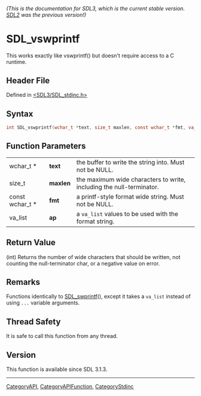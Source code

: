 ###### (This is the documentation for SDL3, which is the current stable version. [SDL2](https://wiki.libsdl.org/SDL2/) was the previous version!)
# SDL_vswprintf

This works exactly like vswprintf() but doesn't require access to a C runtime.

## Header File

Defined in [<SDL3/SDL_stdinc.h>](https://github.com/libsdl-org/SDL/blob/main/include/SDL3/SDL_stdinc.h)

## Syntax

```c
int SDL_vswprintf(wchar_t *text, size_t maxlen, const wchar_t *fmt, va_list ap);
```

## Function Parameters

|                 |            |                                                                      |
| --------------- | ---------- | -------------------------------------------------------------------- |
| wchar_t *       | **text**   | the buffer to write the string into. Must not be NULL.               |
| size_t          | **maxlen** | the maximum wide characters to write, including the null-terminator. |
| const wchar_t * | **fmt**    | a printf-style format wide string. Must not be NULL.                 |
| va_list         | **ap**     | a `va_list` values to be used with the format string.                |

## Return Value

(int) Returns the number of wide characters that should be written, not
counting the null-terminator char, or a negative value on error.

## Remarks

Functions identically to [SDL_swprintf](SDL_swprintf)(), except it takes a
`va_list` instead of using `...` variable arguments.

## Thread Safety

It is safe to call this function from any thread.

## Version

This function is available since SDL 3.1.3.

----
[CategoryAPI](CategoryAPI), [CategoryAPIFunction](CategoryAPIFunction), [CategoryStdinc](CategoryStdinc)

